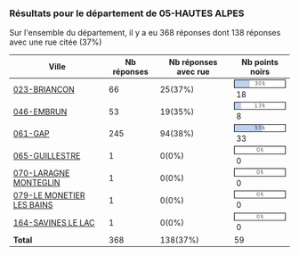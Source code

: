 ### Résultats pour le département de 05-HAUTES ALPES

Sur l'ensemble du département, il y a eu 368 réponses dont 138 réponses avec une rue citée (37%)

| Ville | Nb réponses | Nb réponses avec rue | Nb points noirs |
|-------------|-------------|----------------------|-----------------|
|<a href='023-BRIANCON.md'>023-BRIANCON</a>|66|25(37%)|<img src="../../img/bar_30.gif" />&nbsp;18|
|<a href='046-EMBRUN.md'>046-EMBRUN</a>|53|19(35%)|<img src="../../img/bar_13.gif" />&nbsp;8|
|<a href='061-GAP.md'>061-GAP</a>|245|94(38%)|<img src="../../img/bar_55.gif" />&nbsp;33|
|<a href='065-GUILLESTRE.md'>065-GUILLESTRE</a>|1|0(0%)|<img src="../../img/bar_0.gif" />&nbsp;0|
|<a href='070-LARAGNE MONTEGLIN.md'>070-LARAGNE MONTEGLIN</a>|1|0(0%)|<img src="../../img/bar_0.gif" />&nbsp;0|
|<a href='079-LE MONETIER LES BAINS.md'>079-LE MONETIER LES BAINS</a>|1|0(0%)|<img src="../../img/bar_0.gif" />&nbsp;0|
|<a href='164-SAVINES LE LAC.md'>164-SAVINES LE LAC</a>|1|0(0%)|<img src="../../img/bar_0.gif" />&nbsp;0|
| **Total** |368|138(37%)|59|

